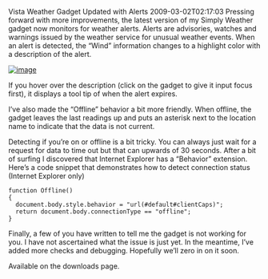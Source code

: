 Vista Weather Gadget Updated with Alerts
2009-03-02T02:17:03
Pressing forward with more improvements, the latest version of my Simply Weather gadget now monitors for weather alerts. Alerts are advisories, watches and warnings issued by the weather service for unusual weather events. When an alert is detected, the “Wind” information changes to a highlight color with a description of the alert. 

[![image](http://mike-ward.net/content/images/blog/VistaWeatherGadgetUpdatedwithAlerts_11111/image_thumb.png)](http://mike-ward.net/content/images/blog/VistaWeatherGadgetUpdatedwithAlerts_11111/image.png)

If you hover over the description (click on the gadget to give it input focus first), it displays a tool tip of when the alert expires.

I’ve also made the “Offline” behavior a bit more friendly. When offline, the gadget leaves the last readings up and puts an asterisk next to the location name to indicate that the data is not current.

Detecting if you’re on or offline is a bit tricky. You can always just wait for a request for data to time out but that can upwards of 30 seconds. After a bit of surfing I discovered that Internet Explorer has a “Behavior” extension. Here’s a code snippet that demonstrates how to detect connection status (Internet Explorer only)
    
    function Offline()
    {
      document.body.style.behavior = "url(#default#clientCaps)";
      return document.body.connectionType == "offline";
    }

Finally, a few of you have written to tell me the gadget is not working for you. I have not ascertained what the issue is just yet. In the meantime, I’ve added more checks and debugging. Hopefully we’ll zero in on it soon.

Available on the downloads page.

